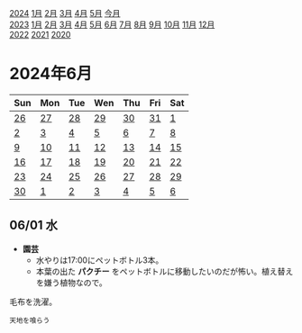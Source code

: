 [2024](README.md#2024) [1月](2024-01.md) [2月](2024-02.md) [3月](2024-03.md) [4月](2024-04.md) [5月](2024-05.md) [今月](2024-06.md)  
[2023](README.md#2023) [1月](2023-01.md) [2月](2023-02.md) [3月](2023-03.md) [4月](2023-04.md) [5月](2023-05.md) [6月](2023-06.md) [7月](2023-07.md) [8月](2023-08.md) [9月](2023-09.md) [10月](2023-10.md) [11月](2023-11.md) [12月](2023-12.md)  
[2022](README.md#2022) [2021](README.md#2021) [2020](README.md#2020)  

2024年6月
=========

|Sun|Mon|Tue|Wen|Thu|Fri|Sat|
|---|---|---|---|---|---|---|
|[26](2024-05.md#0526-日)|[27](2024-05.md#0527-月)|[28](2024-05.md#0528-火)|[29](2024-05.md#0529-水)|[30](2024-05.md#0530-木)|[31](2024-05.md#0531-金)|[1](#0601-土)|
|[2](#0602-日)|[3](#0603-月)|[4](#0604-火)|[5](#0605-水)|[6](#0606-木)|[7](#0607-金)|[8](#0608-土)|
|[9](#0609-日)|[10](#0610-月)|[11](#0611-火)|[12](#0612-水)|[13](#0613-木)|[14](#0614-金)|[15](#0615-土)|
|[16](#0616-日)|[17](#0617-月)|[18](#0618-火)|[19](#0619-水)|[20](#0620-木)|[21](#0621-金)|[22](#0622-土)|
|[23](#0623-日)|[24](#0624-月)|[25](#0625-火)|[26](#0626-水)|[27](#0627-木)|[28](#0628-金)|[29](#0629-土)|
|[30](#0630-日)|[1](2024-07.md#0701-月)|[2](2024-07.md#0702-火)|[3](2024-07.md#0703-水)|[4](2024-07.md#0704-木)|[5](2024-07.md#0705-金)|[6](2024-07.md#0706-土)|

06/01 水
--------

- __園芸__
  - 水やりは17:00にペットボトル3本。
  - 本葉の出た __パクチー__ をペットボトルに移動したいのだが怖い。植え替えを嫌う植物なので。

毛布を洗濯。

`天地を喰らう`

<!-- cSpell:words  -->

